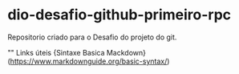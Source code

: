 # dio-desafio-github-primeiro-rpc
Repositorio criado para o Desafio do projeto do git.

"" Links  úteis
{Sintaxe Basica Mackdown}(https://www.markdownguide.org/basic-syntax/)
